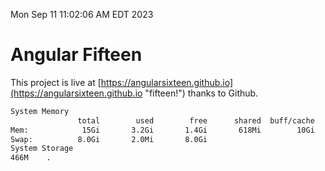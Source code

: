 Mon Sep 11 11:02:06 AM EDT 2023

# Angular Fifteen


This project is live at [https://angularsixteen.github.io](https://angularsixteen.github.io "fifteen!") thanks to Github.

```bash
System Memory
               total        used        free      shared  buff/cache   available
Mem:            15Gi       3.2Gi       1.4Gi       618Mi        10Gi        11Gi
Swap:          8.0Gi       2.0Mi       8.0Gi
System Storage
466M	.
```
